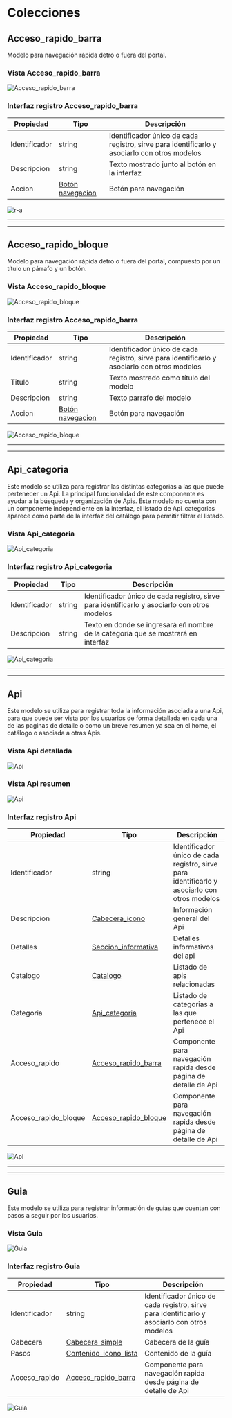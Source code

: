 # Colecciones

## Acceso_rapido_barra

Modelo para navegación rápida detro o fuera del portal.

### Vista Acceso_rapido_barra

![Acceso_rapido_barra](https://sadesarrolloportalapis.blob.core.windows.net/strapi-manual/barra_acceso_rapido.png)

### Interfaz registro Acceso_rapido_barra

| Propiedad | Tipo | Descripción |
| ------ | ------ | ------ |
| Identificador | string | Identificador único de cada registro, sirve para identificarlo y asociarlo con otros modelos |
| Descripcion | string | Texto mostrado junto al botón en la interfaz|
| Accion | [Botón navegacion](components.md#navegacion) | Botón para navegación |

![r-a](https://sadesarrolloportalapis.blob.core.windows.net/strapi-manual/registro_barra_acceso_rapido.png)

---
---

## Acceso_rapido_bloque

Modelo para navegación rápida detro o fuera del portal, compuesto por un título un párrafo y un botón.

### Vista Acceso_rapido_bloque

![Acceso_rapido_bloque](https://sadesarrolloportalapis.blob.core.windows.net/strapi-manual/bloque_acceso_rapido.png)

### Interfaz registro Acceso_rapido_barra

| Propiedad | Tipo | Descripción |
| ------ | ------ | ------ |
| Identificador | string | Identificador único de cada registro, sirve para identificarlo y asociarlo con otros modelos |
| Titulo | string | Texto mostrado como título del modelo |
| Descripcion | string | Texto parrafo del modelo |
| Accion | [Botón navegacion](components.md#navegacion) | Botón para navegación |

![Acceso_rapido_bloque](https://sadesarrolloportalapis.blob.core.windows.net/strapi-manual/acceso_rapido_bloque_interfaz.png)

---
---

## Api_categoria

Este modelo se utiliza para registrar las distintas categorias a las que puede pertenecer un Api. La principal funcionalidad de este componente es ayudar a la búsqueda y organización de Apis. Este modelo no cuenta con un componente independiente en la interfaz, el listado de Api_categorias aparece como parte de la interfaz del catálogo para permitir filtrar el listado.

### Vista Api_categoria

![Api_categoria](https://sadesarrolloportalapis.blob.core.windows.net/strapi-manual/api_categorias.png)

### Interfaz registro Api_categoria

| Propiedad | Tipo | Descripción |
| ------ | ------ | ------ |
| Identificador | string | Identificador único de cada registro, sirve para identificarlo y asociarlo con otros modelos |
| Descripcion | string | Texto en donde se ingresará eñ nombre de la categoría que se mostrará en interfaz |

![Api_categoria](https://sadesarrolloportalapis.blob.core.windows.net/strapi-manual/api_categoria_interfaz.png)

---
---

## Api

Este modelo se utiliza para registrar toda la información asociada a una Api, para que puede ser vista por los usuarios de forma detallada en cada una de las paginas de detalle o como un breve resumen ya sea en el home, el catálogo o asociada a otras Apis.

### Vista Api detallada

![Api](https://sadesarrolloportalapis.blob.core.windows.net/strapi-manual/api_detail.png)

### Vista Api resumen

![Api](https://sadesarrolloportalapis.blob.core.windows.net/strapi-manual/api_resumen.png)

### Interfaz registro Api

| Propiedad | Tipo | Descripción |
| ------ | ------ | ------ |
| Identificador | string | Identificador único de cada registro, sirve para identificarlo y asociarlo con otros modelos |
| Descripcion | [Cabecera_icono](components.md#cabecera_icono) | Información general del Api |
| Detalles | [Seccion_informativa](components.md#seccion_informativa) | Detalles informativos del api |
| Catalogo | [Catalogo](components.md#catalogo) | Listado de apis relacionadas |
| Categoria | [Api_categoria](collection-types.md#api_categoria) | Listado de categorias a las que pertenece el Api |
| Acceso_rapido | [Acceso_rapido_barra](collection-types.md#acceso_rapido_barra) | Componente para navegación rapida desde página de detalle de Api |
| Acceso_rapido_bloque | [Acceso_rapido_bloque](collection-types.md#acceso_rapido_bloque) | Componente para navegación rapida desde página de detalle de Api |

![Api](https://sadesarrolloportalapis.blob.core.windows.net/strapi-manual/api_interfaz_creacion.png)

---
---

## Guia

Este modelo se utiliza para registrar información de guías que cuentan con pasos a seguir por los usuarios.

### Vista Guia

![Guia](https://sadesarrolloportalapis.blob.core.windows.net/strapi-manual/guia.png)

### Interfaz registro Guia

| Propiedad | Tipo | Descripción |
| ------ | ------ | ------ |
| Identificador | string | Identificador único de cada registro, sirve para identificarlo y asociarlo con otros modelos |
| Cabecera | [Cabecera_simple](components.md#cabecera_simple) | Cabecera de la guía |
| Pasos | [Contenido_icono_lista](components.md#contenido_icono_lista) | Contenido de la guía |
| Acceso_rapido | [Acceso_rapido_barra](collection-types.md#acceso_rapido_barra) | Componente para navegación rapida desde página de detalle de Api |

![Guia](https://sadesarrolloportalapis.blob.core.windows.net/strapi-manual/guia_crear.png)